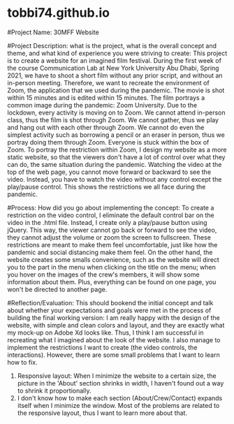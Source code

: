 # tobbi74.github.io

#Project Name: 30MFF Website

#Project Description: what is the project, what is the overall concept and theme, and what kind of experience you were striving to create:
  This project is to create a website for an imagined film festival. During the first week of the course Communication Lab at New York University Abu Dhabi, Spring 2021, we have to shoot a short film without any prior script, and without an in-person meeting. Therefore, we want to recreate the environment of Zoom, the application that we used during the pandemic. The movie is shot within 15 minutes and is edited within 15 minutes.
  The film portrays a common image during the pandemic: Zoom University. Due to the lockdown, every activity is moving on to Zoom. We cannot attend in-person class, thus the film is shot through Zoom. We cannot gather, thus we play and hang out with each other through Zoom. We cannot do even the simplest activity such as borrowing a pencil or an eraser in person, thus we portray doing them through Zoom. Everyone is stuck within the box of Zoom.
  To portray the restriction within Zoom, I design my website as a more static website, so that the viewers don't have a lot of control over what they can do, the same situation during the pandemic. Watching the video at the top of the web page, you cannot move forward or backward to see the video. Instead, you have to watch the video without any control except the play/pause control. This shows the restrictions we all face during the pandemic.
   
#Process: How did you go about implementing the concept:
  To create a restriction on the video control, I eliminate the default control bar on the video in the .html file. Instead, I create only a play/pause button using jQuery. This way, the viewer cannot go back or forward to see the video, they cannot adjust the volume or zoom the screen to fullscreen. These restrictions are meant to make them feel uncomfortable, just like how the pandemic and social distancing make them feel. 
  On the other hand, the website creates some smalls convenience, such as the website will direct you to the part in the menu when clicking on the title on the menu; when you hover on the images of the crew's members, it will show some information about them. Plus, everything can be found on one page, you won't be directed to another page. 

#Reflection/Evaluation: This should bookend the initial concept and talk about whether your expectations and goals were met in the process of building the final working version:
  I am really happy with the design of the website, with simple and clean colors and layout, and they are exactly what my mock-up on Adobe Xd looks like. Thus, I think I am successful in recreating what I imagined about the look of the website. I also manage to implement the restrictions I want to create (the video controls, the interactions).
  However, there are some small problems that I want to learn how to fix.
  1) Responsive layout: When I minimize the website to a certain size, the picture in the 'About' section shrinks in width, I haven't found out a way to shrink it proportionally. 
  2) I don't know how to make each section (About/Crew/Contact) expands itself when I minimize the window. 
  Most of the problems are related to the responsive layout, thus I want to learn more about that.
